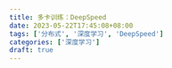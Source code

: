 ```yaml
---
title: 多卡训练：DeepSpeed
date: 2023-05-22T17:45:08+08:00
tags: ['分布式', '深度学习', 'DeepSpeed']
categories: ['深度学习']
draft: true
---
```

